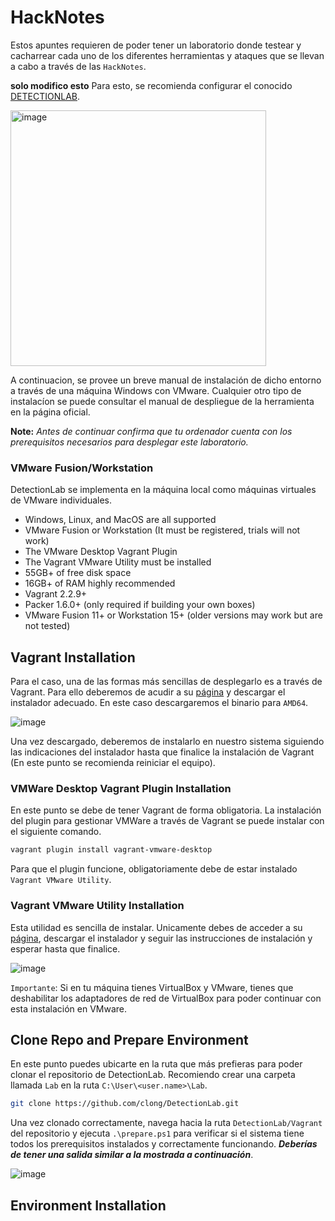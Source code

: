 # HackNotes
Estos apuntes requieren de poder tener un laboratorio donde testear y cacharrear cada uno de los diferentes herramientas y ataques que se llevan a cabo a través de las `HackNotes`.

**solo modifico esto**
Para esto, se recomienda configurar el conocido [DETECTIONLAB](https://detectionlab.network/deployment/). 

<img width="409" alt="image" src="https://user-images.githubusercontent.com/72032027/215297252-cc721820-c444-4a0c-8ab7-9db4e75bb1bf.png">

A continuacion, se provee un breve manual de instalación de dicho entorno a través de una máquina Windows con VMware. Cualquier otro tipo de instalacíon se puede consultar el manual de despliegue de la herramienta en la página oficial.

**Note:** *Antes de continuar confirma que tu ordenador cuenta con los prerequisitos necesarios para desplegar este laboratorio.*

### VMware Fusion/Workstation
DetectionLab se implementa en la máquina local como máquinas virtuales de VMware individuales.
+ Windows, Linux, and MacOS are all supported
+ VMware Fusion or Workstation (It must be registered, trials will not work)
+ The VMware Desktop Vagrant Plugin
+ The Vagrant VMware Utility must be installed
+ 55GB+ of free disk space
+ 16GB+ of RAM highly recommended
+ Vagrant 2.2.9+
+ Packer 1.6.0+ (only required if building your own boxes)
+ VMware Fusion 11+ or Workstation 15+ (older versions may work but are not tested)

## Vagrant Installation
Para el caso, una de las formas más sencillas de desplegarlo es a través de Vagrant. Para ello deberemos de acudir a su [página](https://developer.hashicorp.com/vagrant/downloads) y descargar el instalador adecuado. En este caso descargaremos el binario para `AMD64`.

![image](https://user-images.githubusercontent.com/72032027/215297340-d7151587-bb3e-4d23-9ff1-46b94ca1e6a7.png)

Una vez descargado, deberemos de instalarlo en nuestro sistema siguiendo las indicaciones del instalador hasta que finalice la instalación de Vagrant (En este punto se recomienda reiniciar el equipo).

### VMWare Desktop Vagrant Plugin Installation
En este punto se debe de tener Vagrant de forma obligatoria. La instalación del plugin para gestionar VMWare a través de Vagrant se puede instalar con el siguiente comando.

```sh
vagrant plugin install vagrant-vmware-desktop
```

Para que el plugin funcione, obligatoriamente debe de estar instalado `Vagrant VMware Utility`.

### Vagrant VMware Utility Installation
Esta utilidad es sencilla de instalar. Unicamente debes de acceder a su [página](https://developer.hashicorp.com/vagrant/downloads/vmware), descargar el instalador y seguir las instrucciones de instalación y esperar hasta que finalice.

![image](https://user-images.githubusercontent.com/72032027/215297816-14d3aa47-9038-4135-a869-547e00875423.png)

`Importante`: Si en tu máquina tienes VirtualBox y VMware, tienes que deshabilitar los adaptadores de red de VirtualBox para poder continuar con esta instalación en VMware.

## Clone Repo and Prepare Environment
En este punto puedes ubicarte en la ruta que más prefieras para poder clonar el repositorio de DetectionLab. Recomiendo crear una carpeta llamada `Lab` en la ruta `C:\User\<user.name>\Lab`.

```sh
git clone https://github.com/clong/DetectionLab.git
```

Una vez clonado correctamente, navega hacia la ruta `DetectionLab/Vagrant` del repositorio y ejecuta `.\prepare.ps1` para verificar si el sistema tiene todos los prerequisitos instalados y correctamente funcionando. ***Deberías de tener una salida similar a la mostrada a continuación***.

![image](https://user-images.githubusercontent.com/72032027/215298199-44d29b23-961c-4912-bc61-95787ed98d95.png)

## Environment Installation

